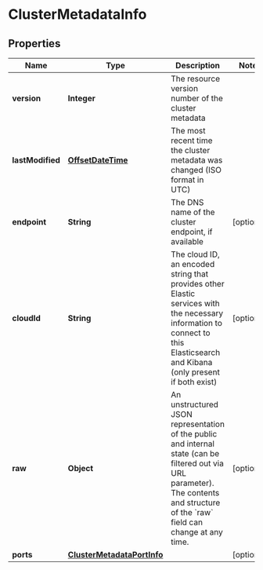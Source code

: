 # ClusterMetadataInfo

## Properties
Name | Type | Description | Notes
------------ | ------------- | ------------- | -------------
**version** | **Integer** | The resource version number of the cluster metadata | 
**lastModified** | [**OffsetDateTime**](OffsetDateTime.md) | The most recent time the cluster metadata was changed (ISO format in UTC) | 
**endpoint** | **String** | The DNS name of the cluster endpoint, if available |  [optional]
**cloudId** | **String** | The cloud ID, an encoded string that provides other Elastic services with the necessary information to connect to this Elasticsearch and Kibana (only present if both exist) |  [optional]
**raw** | **Object** | An unstructured JSON representation of the public and internal state (can be filtered out via URL parameter). The contents and structure of the &#x60;raw&#x60; field can change at any time.  |  [optional]
**ports** | [**ClusterMetadataPortInfo**](ClusterMetadataPortInfo.md) |  |  [optional]
